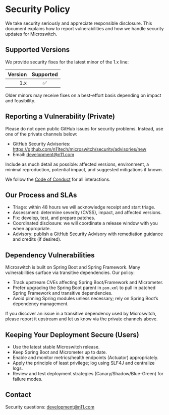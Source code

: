 # Security Policy

We take security seriously and appreciate responsible disclosure. This document explains how to report vulnerabilities and how we handle security updates for Microswitch.

## Supported Versions

We provide security fixes for the latest minor of the 1.x line:

| Version | Supported |
|--------:|:---------:|
| 1.x     | ✅        |

Older minors may receive fixes on a best-effort basis depending on impact and feasibility.

## Reporting a Vulnerability (Private)

Please do not open public GitHub issues for security problems. Instead, use one of the private channels below:

- GitHub Security Advisories: https://github.com/n11tech/microswitch/security/advisories/new
- Email: development@n11.com

Include as much detail as possible: affected versions, environment, a minimal reproduction, potential impact, and suggested mitigations if known.

We follow the [Code of Conduct](CODE_OF_CONDUCT.md) for all interactions.

## Our Process and SLAs

- Triage: within 48 hours we will acknowledge receipt and start triage.
- Assessment: determine severity (CVSS), impact, and affected versions.
- Fix: develop, test, and prepare patches.
- Coordinated disclosure: we will coordinate a release window with you when appropriate.
- Advisory: publish a GitHub Security Advisory with remediation guidance and credits (if desired).

## Dependency Vulnerabilities

Microswitch is built on Spring Boot and Spring Framework. Many vulnerabilities surface via transitive dependencies. Our policy:

- Track upstream CVEs affecting Spring Boot/Framework and Micrometer.
- Prefer upgrading the Spring Boot parent in `pom.xml` to pull in patched Spring Framework and transitive dependencies.
- Avoid pinning Spring modules unless necessary; rely on Spring Boot’s dependency management.

If you discover an issue in a transitive dependency used by Microswitch, please report it upstream and let us know via the private channels above.

## Keeping Your Deployment Secure (Users)

- Use the latest stable Microswitch release.
- Keep Spring Boot and Micrometer up to date.
- Enable and monitor metrics/health endpoints (Actuator) appropriately.
- Apply the principle of least privilege; log using SLF4J and centralize logs.
- Review and test deployment strategies (Canary/Shadow/Blue-Green) for failure modes.

## Contact

Security questions: development@n11.com
